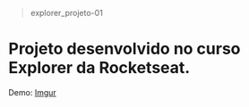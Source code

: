> explorer_projeto-01
# Projeto desenvolvido no curso Explorer da Rocketseat.

Demo:
[Imgur](https://i.imgur.com/xPhuagp.png)
